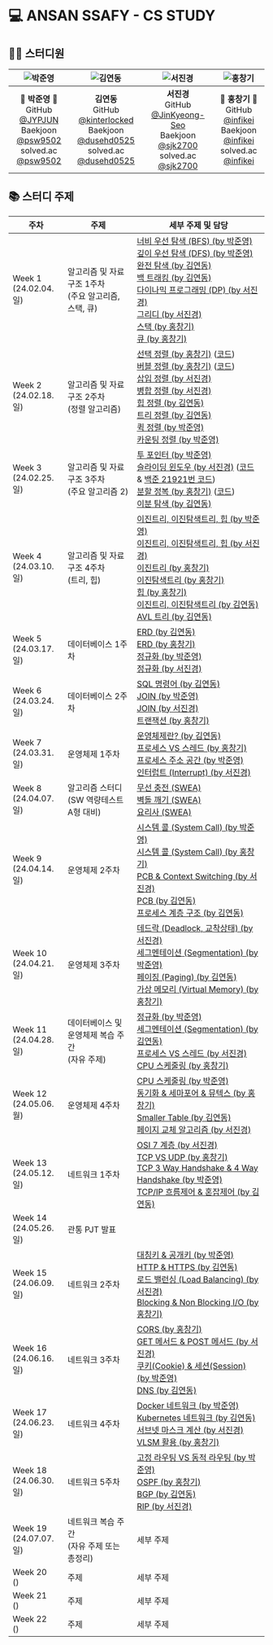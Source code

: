# 💻 ANSAN SSAFY - CS STUDY

## 👨‍💻 스터디원

|    ![박준영](https://avatars.githubusercontent.com/u/156387559)    |    ![김연동](https://avatars.githubusercontent.com/u/87691535)    |    ![서진경](https://avatars.githubusercontent.com/u/103301658)    |    ![홍창기](https://raw.githubusercontent.com/infikei/infikei-contents/main/logo/infikei_logo_v2_dark_blue_480.png)    |
| :---: | :---: | :---: | :---: |
|    🐼 **박준영** 🐼 <br/> GitHub [@JYPJUN](https://gitshub.com/JYPJUN) <br/> Baekjoon [@psw9502](https://www.acmicpc.net/user/psw9502) <br/> solved.ac [@psw9502](https://solved.ac/profile/psw9502)    |    **김연동** <br/> GitHub [@kinterlocked](https://github.com/kinterlocked) <br/> Baekjoon [@dusehd0525](https://www.acmicpc.net/user/dusehd0525) <br/> solved.ac [@dusehd0525](https://solved.ac/profile/dusehd0525)    |    **서진경** <br/> GitHub [@JinKyeong-Seo](https://github.com/JinKyeong-Seo) <br/> Baekjoon [@sjk2700](https://www.acmicpc.net/user/sjk2700) <br/> solved.ac [@sjk2700](https://solved.ac/profile/sjk2700)    |    💠 **홍창기** 💠 <br/> GitHub [@infikei](https://github.com/infikei) <br/> Baekjoon [@infikei](https://www.acmicpc.net/user/infikei) <br/> solved.ac [@infikei](https://solved.ac/profile/infikei)    |

## 📚 스터디 주제

| 주차 | 주제 | 세부 주제 및 담당 |
| --- | --- | --- |
| Week 1 <br/> (24.02.04. 일)    | 알고리즘 및 자료구조 1주차 <br/> (주요 알고리즘, 스택, 큐)    | [너비 우선 탐색 (BFS) (by 박준영)](https://github.com/Ansanssafy/Ssafy_Study/blob/main/Algorithm/BFS_DFS/BFS_DFS.ipynb)    <br/> [깊이 우선 탐색 (DFS) (by 박준영)](https://github.com/Ansanssafy/Ssafy_Study/blob/main/Algorithm/BFS_DFS/BFS_DFS.ipynb)    <br/> [완전 탐색 (by 김연동)](https://github.com/Ansanssafy/Ssafy_Study/blob/main/Algorithm/BackTracking/BackTracking.md)    <br/> [백 트래킹 (by 김연동)](https://github.com/Ansanssafy/Ssafy_Study/blob/main/Algorithm/BackTracking/BackTracking.md)    <br/> [다이나믹 프로그래밍 (DP) (by 서진경)](https://github.com/Ansanssafy/Ssafy_Study/blob/main/Algorithm/DP/DynamicProgramming.md)    <br/> [그리디 (by 서진경)](https://github.com/Ansanssafy/Ssafy_Study/blob/main/Algorithm/Greedy/Greedy.md)    <br/> [스택 (by 홍창기)](https://github.com/Ansanssafy/Ssafy_Study/blob/main/DataStructure/Stack/stack.md)    <br/> [큐 (by 홍창기)](https://github.com/Ansanssafy/Ssafy_Study/blob/main/DataStructure/Queue/queue.md)    |
| Week 2 <br/> (24.02.18. 일)    | 알고리즘 및 자료구조 2주차 <br/> (정렬 알고리즘)    | [선택 정렬 (by 홍창기)](https://github.com/Ansanssafy/Ssafy_Study/blob/main/Algorithm/SelectionSort/SelectionSort.md) ([코드](https://github.com/Ansanssafy/Ssafy_Study/blob/main/Algorithm/SelectionSort/SelectionSortSample.java))    <br/> [버블 정렬 (by 홍창기)](https://github.com/Ansanssafy/Ssafy_Study/blob/main/Algorithm/BubbleSort/BubbleSort.md) ([코드](https://github.com/Ansanssafy/Ssafy_Study/blob/main/Algorithm/BubbleSort/BubbleSortSample.java))    <br/> [삽입 정렬 (by 서진경)](https://github.com/Ansanssafy/Ssafy_Study/blob/main/Algorithm/InsertionSort/InsertionSort.md)    <br/> [병합 정렬 (by 서진경)](https://github.com/Ansanssafy/Ssafy_Study/blob/main/Algorithm/MergeSort/MergeSort.md)    <br/> [힙 정렬 (by 김연동)](https://github.com/Ansanssafy/Ssafy_Study/blob/main/Algorithm/HeapSort/HeapSort.md)    <br/> [트리 정렬 (by 김연동)]()    <br/> [퀵 정렬 (by 박준영)](https://github.com/Ansanssafy/Ssafy_Study/blob/main/Algorithm/QuickSort/QuickSort.ipynb)    <br/> [카운팅 정렬 (by 박준영)](https://github.com/Ansanssafy/Ssafy_Study/blob/main/Algorithm/CountingSort/CountingSort.ipynb)    |
| Week 3 <br/> (24.02.25. 일)    | 알고리즘 및 자료구조 3주차 <br/> (주요 알고리즘 2)    | [투 포인터 (by 박준영)](https://github.com/Ansanssafy/Ssafy_Study/blob/main/Algorithm/TwoPointer/Two_pointers.ipynb)    <br/> [슬라이딩 윈도우 (by 서진경)](https://github.com/Ansanssafy/Ssafy_Study/blob/main/Algorithm/SlidingWindow/SlidingWindow.md) ([코드](https://github.com/Ansanssafy/Ssafy_Study/blob/main/Algorithm/SlidingWindow/example.java) & [백준 21921번 코드](https://github.com/Ansanssafy/Ssafy_Study/blob/main/Algorithm/SlidingWindow/boj_21921_%EB%B8%94%EB%A1%9C%EA%B7%B8.java))    <br/> [분할 정복 (by 홍창기)](https://github.com/Ansanssafy/Ssafy_Study/blob/main/Algorithm/DivideAndConquer/DivideAndConquer.md) ([코드](https://github.com/Ansanssafy/Ssafy_Study/blob/main/Algorithm/DivideAndConquer/DivideAndConquerSample.java))    <br/> [이분 탐색 (by 김연동)](https://github.com/Ansanssafy/Ssafy_Study/blob/main/Algorithm/BinarySearch/BinarySearch.md)    |
| Week 4 <br/> (24.03.10. 일)    | 알고리즘 및 자료구조 4주차 <br/> (트리, 힙)    | [이진트리, 이진탐색트리, 힙 (by 박준영)](https://github.com/Ansanssafy/Ssafy_Study/blob/main/DataStructure/BST-And-Heap-JYPJUN/binary_tree.ipynb)    <br/> [이진트리, 이진탐색트리, 힙 (by 서진경)](https://github.com/Ansanssafy/Ssafy_Study/blob/main/DataStructure/BST-And-Heap-JinKyeong-Seo/tree_heap.md)    <br/> [이진트리 (by 홍창기)](https://github.com/Ansanssafy/Ssafy_Study/blob/main/DataStructure/BST-And-Heap-infikei/BinaryTree.md)    <br/> [이진탐색트리 (by 홍창기)](https://github.com/Ansanssafy/Ssafy_Study/blob/main/DataStructure/BST-And-Heap-infikei/BinarySearchTree.md)    <br/> [힙 (by 홍창기)](https://github.com/Ansanssafy/Ssafy_Study/blob/main/DataStructure/BST-And-Heap-infikei/Heap.md)    <br/> [이진트리, 이진탐색트리 (by 김연동)](https://github.com/Ansanssafy/Ssafy_Study/blob/main/DataStructure/BST-And-Heap-kinterlocked/BST-And-Heap.md)    <br/> [AVL 트리 (by 김연동)](https://github.com/Ansanssafy/Ssafy_Study/blob/main/DataStructure/AVLTree/AVLTree.md)   |
| Week 5 <br/> (24.03.17. 일)    | 데이터베이스 1주차    | [ERD (by 김연동)](https://github.com/Ansanssafy/Ssafy_Study/blob/main/Database/ERD-kinterlocked/ERD.md)    <br/> [ERD (by 홍창기)](https://github.com/Ansanssafy/Ssafy_Study/blob/main/Database/ERD-infikei/ERD.md)    <br/> [정규화 (by 박준영)](https://github.com/Ansanssafy/Ssafy_Study/blob/main/Database/Normalization-JYPJUN/Normalization.ipynb)    <br/> [정규화 (by 서진경)](https://github.com/Ansanssafy/Ssafy_Study/blob/main/Database/Normalization-JinKyeong-Seo/Normalization.md)    |
| Week 6 <br/> (24.03.24. 일)    | 데이터베이스 2주차    | [SQL 명령어 (by 김연동)](https://github.com/Ansanssafy/Ssafy_Study/blob/main/Database/SQL-Query/SqlQuery.md)    <br/> [JOIN (by 박준영)](https://github.com/Ansanssafy/Ssafy_Study/blob/main/Database/Join-JYPJUN/Join.ipynb)    <br/> [JOIN (by 서진경)](https://github.com/Ansanssafy/Ssafy_Study/blob/main/Database/Join-JinKyeong-Seo/Join.md)    <br/> [트랜잭션 (by 홍창기)](https://github.com/Ansanssafy/Ssafy_Study/blob/main/Database/Transaction/Transaction.md)    |
| Week 7 <br/> (24.03.31. 일)    | 운영체제 1주차    | [운영체제란? (by 김연동)](https://github.com/Ansanssafy/Ssafy_Study/blob/main/OS/OS/OS.md)    <br/> [프로세스 VS 스레드 (by 홍창기)](https://github.com/Ansanssafy/Ssafy_Study/blob/main/OS/Process-VS-Thread/Process-VS-Thread.md)    <br/> [프로세스 주소 공간 (by 박준영)](https://github.com/Ansanssafy/Ssafy_Study/blob/main/OS/Process-Address-Space/Process_Address_Space.ipynb)    <br/> [인터럽트 (Interrupt) (by 서진경)](https://github.com/Ansanssafy/Ssafy_Study/blob/main/OS/Interrupt/Interrupt.md)    |
| Week 8 <br/> (24.04.07. 일)    | 알고리즘 스터디 <br/> (SW 역량테스트 A형 대비) | [무선 충전 (SWEA)](https://swexpertacademy.com/main/code/problem/problemDetail.do?contestProbId=AWXRDL1aeugDFAUo)    <br/> [벽돌 깨기 (SWEA)](https://swexpertacademy.com/main/code/problem/problemDetail.do?contestProbId=AWXRQm6qfL0DFAUo)    <br/> [요리사 (SWEA)](https://swexpertacademy.com/main/code/problem/problemDetail.do?contestProbId=AWIeUtVakTMDFAVH)    |
| Week 9 <br/> (24.04.14. 일)    | 운영체제 2주차    | [시스템 콜 (System Call) (by 박준영)](https://github.com/Ansanssafy/Ssafy_Study/blob/main/OS/System-Call-JYPJUN/System_Call.ipynb)    <br/> [시스템 콜 (System Call) (by 홍창기)](https://github.com/Ansanssafy/Ssafy_Study/blob/main/OS/System-Call-infikei/System-Call.md)    <br/> [PCB & Context Switching (by 서진경)](https://github.com/Ansanssafy/Ssafy_Study/blob/main/OS/PCB-And-Context-Swtiching/PCB_ContextSwitching.md)    <br/> [PCB (by 김연동)](https://github.com/Ansanssafy/Ssafy_Study/blob/main/OS/PCB/PCB.md)    <br/> [프로세스 계층 구조 (by 김연동)](https://github.com/Ansanssafy/Ssafy_Study/blob/main/OS/Process-Hierarchy/Process_Hierarchy.md)    |
| Week 10 <br/> (24.04.21. 일)    | 운영체제 3주차    | [데드락 (Deadlock, 교착상태) (by 서진경)](https://github.com/Ansanssafy/Ssafy_Study/blob/main/OS/DeadLock/DeadLock.md)    <br/> [세그멘테이션 (Segmentation) (by 박준영)](https://github.com/Ansanssafy/Ssafy_Study/blob/main/OS/Segmentation/Segmentation.ipynb)    <br/> [페이징 (Paging) (by 김연동)](https://github.com/Ansanssafy/Ssafy_Study/blob/main/OS/Paging/Paging.md)    <br/> [가상 메모리 (Virtual Memory) (by 홍창기)](https://github.com/Ansanssafy/Ssafy_Study/blob/main/OS/Virtual-Memory/Virtual-memory.md)    |
| Week 11 <br/> (24.04.28. 일)    | 데이터베이스 및 운영체제 복습 주간 <br/> (자유 주제)    | [정규화 (by 박준영)](https://github.com/Ansanssafy/Ssafy_Study/blob/main/Database/Normalization-JYPJUN/Normalization_2.ipynb)    <br/> [세그멘테이션 (Segmentation) (by 김연동)](https://github.com/Ansanssafy/Ssafy_Study/blob/main/OS/Segmentation-kinterlocked/Segmentation.md)    <br/> [프로세스 VS 스레드 (by 서진경)](https://github.com/Ansanssafy/Ssafy_Study/blob/main/OS/Process-VS-Thread-JinKyeong-Seo/Process-VS-Thread.md)    <br/> [CPU 스케줄링 (by 홍창기)](https://github.com/Ansanssafy/Ssafy_Study/blob/main/OS/CPU-Scheduling-infikei/CPU-Scheduling.md)    |
| Week 12 <br/> (24.05.06. 월)    | 운영체제 4주차    | [CPU 스케줄링 (by 박준영)](https://github.com/Ansanssafy/Ssafy_Study/blob/main/OS/CPU-Scheduling-JYPJUN/CPU-Scheduling-JYPJUN.ipynb)    <br/> [동기화 & 세마포어 & 뮤텍스 (by 홍창기)](https://github.com/Ansanssafy/Ssafy_Study/blob/main/OS/Process-Synchronization/Process-Synchronization.md)    <br/> [Smaller Table (by 김연동)](https://github.com/Ansanssafy/Ssafy_Study/blob/main/OS/SmallerTable/SmallerTable.md)    <br/> [페이지 교체 알고리즘 (by 서진경)](https://github.com/Ansanssafy/Ssafy_Study/blob/main/OS/PageReplacement/PageReplacement.md)    |
| Week 13 <br/> (24.05.12. 일)    | 네트워크 1주차    | [OSI 7 계층 (by 서진경)](https://github.com/Ansanssafy/Ssafy_Study/blob/main/Network/OSI7Layer/OSI7Layer.md)    <br/> [TCP VS UDP (by 홍창기)](https://github.com/Ansanssafy/Ssafy_Study/blob/main/Network/TCP-VS-UDP/TCP-VS-UDP.md)    <br/> [TCP 3 Way Handshake & 4 Way Handshake (by 박준영)](https://github.com/Ansanssafy/Ssafy_Study/blob/main/Network/TCP%203-way%20%26%204-way%20handshake/TCP_3_way_handshake%264_way_handshake.ipynb)    <br/> [TCP/IP 흐름제어 & 혼잡제어 (by 김연동)](https://github.com/Ansanssafy/Ssafy_Study/blob/main/Network/TCP%3AIP_FlowControl%26CongestionControl/TCP%3AIP_FlowControl%26CongestionControl.md)    |
| Week 14 <br/> (24.05.26. 일)    | 관통 PJT 발표    | |
| Week 15 <br/> (24.06.09. 일)    | 네트워크 2주차    | [대칭키 & 공개키 (by 박준영)](https://github.com/Ansanssafy/Ssafy_Study/blob/main/Network/SymmetricKey_AsymmetricKey/SymmetricKey_AsymmetricKey.ipynb)    <br/> [HTTP & HTTPS (by 김연동)](https://github.com/Ansanssafy/Ssafy_Study/blob/main/Network/HTTP%20%26%20HTTPS/HTTP%20%26%20HTTPS.md)    <br/> [로드 밸런싱 (Load Balancing) (by 서진경)](https://github.com/Ansanssafy/Ssafy_Study/blob/main/Network/LoadBalancing/LoadBalancing.md)    <br/> [Blocking & Non Blocking I/O (by 홍창기)](https://github.com/Ansanssafy/Ssafy_Study/blob/main/Network/Blocking%20VS%20Non-Blocking%20IO/Blocking%20VS%20Non-Blocking%20IO.md)   |
| Week 16 <br/> (24.06.16. 일)    | 네트워크 3주차    | [CORS (by 홍창기)](https://github.com/Ansanssafy/Ssafy_Study/blob/main/Network/CORS/CORS.md)    <br/> [GET 메서드 & POST 메서드 (by 서진경)](https://github.com/Ansanssafy/Ssafy_Study/blob/main/Network/GET-POST/GET_POST.md)    <br/> [쿠키(Cookie) & 세션(Session) (by 박준영)](https://github.com/Ansanssafy/Ssafy_Study/blob/main/Network/Cookie_Session/Cookie_Session.ipynb)    <br/> [DNS (by 김연동)](https://github.com/Ansanssafy/Ssafy_Study/blob/main/Network/DNS/DNS.md)    |
| Week 17 <br/> (24.06.23. 일)    | 네트워크 4주차    | [Docker 네트워크 (by 박준영)](https://github.com/Ansanssafy/Ssafy_Study/blob/main/Network/Docker_Network/Docker_Network.ipynb)    <br/> [Kubernetes 네트워크 (by 김연동)](https://github.com/Ansanssafy/Ssafy_Study/blob/main/Network/Kubernetes/Kubernetes.md)    <br/> [서브넷 마스크 계산 (by 서진경)](https://github.com/Ansanssafy/Ssafy_Study/blob/main/Network/SubnetMask/SubnetMask.md)    <br/> [VLSM 활용 (by 홍창기)](https://github.com/Ansanssafy/Ssafy_Study/blob/main/Network/VLSM/VLSM.md)    |
| Week 18 <br/> (24.06.30. 일)    | 네트워크 5주차    | [고정 라우팅 VS 동적 라우팅 (by 박준영)](https://github.com/Ansanssafy/Ssafy_Study/blob/main/Network/Static_Dynamic_Routing/Static%26Dynamic_Routing.ipynb)    <br/> [OSPF (by 홍창기)](https://github.com/Ansanssafy/Ssafy_Study/blob/main/Network/OSPF/OSPF.md)    <br/> [BGP (by 김연동)](https://github.com/Ansanssafy/Ssafy_Study/blob/main/Network/BGP/BGP.md)    <br/> [RIP (by 서진경)](https://github.com/Ansanssafy/Ssafy_Study/blob/main/Network/RIP/RIP.md)    |
| Week 19 <br/> (24.07.07. 일)    | 네트워크 복습 주간 <br/> (자유 주제 또는 총정리)    | 세부 주제    |
| Week 20 <br/> ()    | 주제    | 세부 주제    |
| Week 21 <br/> ()    | 주제    | 세부 주제    |
| Week 22 <br/> ()    | 주제    | 세부 주제    |
